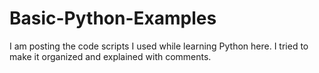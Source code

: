 # Basic-Python-Examples
I am posting the code scripts I used while learning Python here. I tried to make it organized and explained with comments.
